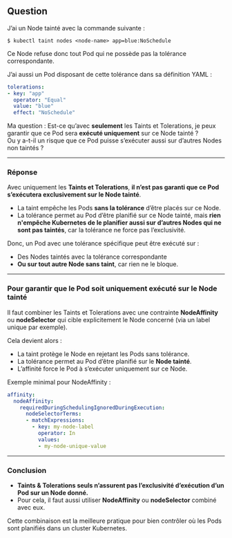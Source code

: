 ## Question

J’ai un Node tainté avec la commande suivante :
```
$ kubectl taint nodes <node-name> app=blue:NoSchedule
```
Ce Node refuse donc tout Pod qui ne possède pas la tolérance correspondante.

J’ai aussi un Pod disposant de cette tolérance dans sa définition YAML :
```yaml
tolerations:
- key: "app"
  operator: "Equal"
  value: "blue"
  effect: "NoSchedule"
```
Ma question : Est-ce qu’avec **seulement** les Taints et Tolerations, je peux garantir que ce Pod sera **exécuté uniquement** sur ce Node tainté ?\
Ou y a-t-il un risque que ce Pod puisse s’exécuter aussi sur d’autres Nodes non taintés ?

***

### Réponse

Avec uniquement les **Taints et Tolerations**, **il n’est pas garanti que ce Pod s’exécutera exclusivement sur le Node tainté**.

- La taint empêche les Pods **sans la tolérance** d’être placés sur ce Node.
- La tolérance permet au Pod d’être planifié sur ce Node tainté, mais **rien n'empêche Kubernetes de le planifier aussi sur d’autres Nodes qui ne sont pas taintés**, car la tolérance ne force pas l’exclusivité.

Donc, un Pod avec une tolérance spécifique peut être exécuté sur :
- Des Nodes taintés avec la tolérance correspondante
- **Ou sur tout autre Node sans taint**, car rien ne le bloque.

***

### Pour garantir que le Pod soit uniquement exécuté sur le Node tainté

Il faut combiner les Taints et Tolerations avec une contrainte **NodeAffinity** ou **nodeSelector** qui cible explicitement le Node concerné (via un label unique par exemple).

Cela devient alors :

- La taint protège le Node en rejetant les Pods sans tolérance.
- La tolérance permet au Pod d’être planifié sur le **Node tainté**.
- L’affinité force le Pod à s’exécuter uniquement sur ce Node.

Exemple minimal pour NodeAffinity :

```yaml
affinity:
  nodeAffinity:
    requiredDuringSchedulingIgnoredDuringExecution:
      nodeSelectorTerms:
      - matchExpressions:
        - key: my-node-label
          operator: In
          values:
          - my-node-unique-value
```

***

### Conclusion

- **Taints & Tolerations seuls n’assurent pas l’exclusivité d’exécution d’un Pod sur un Node donné.**
- Pour cela, il faut aussi utiliser **NodeAffinity** ou **nodeSelector** combiné avec eux.

Cette combinaison est la meilleure pratique pour bien contrôler où les Pods sont planifiés dans un cluster Kubernetes.
